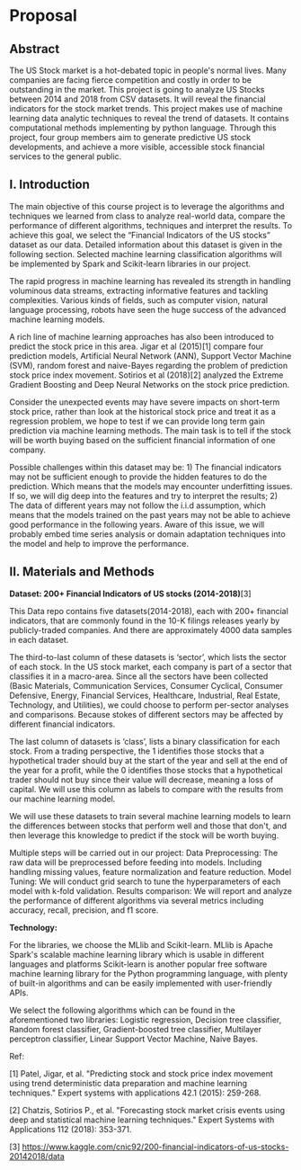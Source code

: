 
Proposal
===
Abstract
---
The US Stock market is a hot-debated topic in people's normal lives. Many companies are facing fierce competition and costly in order to be outstanding in the market. This project is going to analyze US Stocks between 2014 and 2018 from CSV datasets. It will reveal the financial indicators for the stock market trends. This project makes use of machine learning data analytic techniques to reveal the trend of datasets. It contains computational methods implementing by python language. Through this project, four group members aim to generate predictive US stock developments, and achieve a more visible, accessible stock financial services to the general public.

I. Introduction
---
The main objective of this course project is to leverage the algorithms and techniques we learned from class to analyze real-world data, compare the performance of different algorithms, techniques and interpret the results. To achieve this goal, we select the “Financial Indicators of the US stocks” dataset as our data. Detailed information about this dataset is given in the following section. Selected machine learning classification algorithms will be implemented by Spark and Scikit-learn libraries in our project. 

The rapid progress in machine learning has revealed its strength in handling voluminous data streams, extracting informative features and tackling complexities. Various kinds of fields, such as computer vision, natural language processing, robots have seen the huge success of the advanced machine learning models.

A rich line of machine learning approaches has also been introduced to predict the stock price in this area. Jigar et al (2015)[1] compare four prediction models, Artificial Neural Network (ANN), Support Vector Machine (SVM), random forest and naive-Bayes regarding the problem of prediction stock price index movement. Sotirios et al (2018)[2] analyzed the Extreme Gradient Boosting and Deep Neural Networks on the stock price prediction.

Consider the unexpected events may have severe impacts on short-term stock price, 
rather than look at the historical stock price and treat it as a regression problem, we hope to test if we can provide long term gain prediction via machine learning methods. The main task is to tell if the stock will be worth buying based on the sufficient financial information of one company.
 
Possible challenges within this dataset may be: 1) The financial indicators may not be sufficient enough to provide the hidden features to do the prediction. Which means that the models may encounter underfitting issues. If so, we will dig deep into the features and try to interpret the results;  2) The data of different years may not follow the i.i.d assumption, which means that the models trained on the past years may not be able to achieve good performance in the following years. Aware of this issue, we will probably embed time series analysis or domain adaptation techniques into the model and help to improve the performance.


II. Materials and Methods 
---
**Dataset: 200+ Financial Indicators of US stocks (2014-2018)**[3]

This Data repo contains five datasets(2014-2018), each with 200+ financial indicators, that are commonly found in the 10-K filings releases yearly by publicly-traded companies. And there are approximately 4000 data samples in each dataset.

The third-to-last column of these datasets is ‘sector’, which lists the sector of each stock. In the US stock market, each company is part of a sector that classifies it in a macro-area. Since all the sectors have been collected (Basic Materials, Communication Services, Consumer Cyclical, Consumer Defensive, Energy, Financial Services, Healthcare, Industrial, Real Estate, Technology, and Utilities), we could choose to perform per-sector analyses and comparisons. Because stokes of different sectors may be affected by different financial indicators. 

The last column of datasets is ‘class’, lists a binary classification for each stock. From a trading perspective, the 1 identifies those stocks that a hypothetical trader should buy at the start of the year and sell at the end of the year for a profit, while the 0 identifies those stocks that a hypothetical trader should not buy since their value will decrease, meaning a loss of capital. We will use this column as labels to compare with the results from our machine learning model.

We will use these datasets to train several machine learning models to learn the differences between stocks that perform well and those that don't, and then leverage this knowledge to predict if the stock will be worth buying.

Multiple steps will be carried out in our project:
Data Preprocessing: The raw data will be preprocessed before feeding into models. Including handling missing values, feature normalization and feature reduction.
Model Tuning: We will conduct grid search to tune the hyperparameters of each model with k-fold validation.
Results comparison: We will report and analyze the performance of different algorithms via several metrics including accuracy, recall, precision, and f1 score.

**Technology:**

For the libraries, we choose the MLlib and Scikit-learn.
MLlib is Apache Spark's scalable machine learning library which is usable in different languages and platforms
Scikit-learn is another popular free software machine learning library for the Python programming language, with plenty of built-in algorithms and can be easily implemented with user-friendly APIs.

We select the following algorithms which can be found in the aforementioned two libraries:
Logistic regression,
Decision tree classifier,
Random forest classifier,
Gradient-boosted tree classifier,
Multilayer perceptron classifier,
Linear Support Vector Machine,
Naive Bayes.

Ref:

[1] Patel, Jigar, et al. "Predicting stock and stock price index movement using trend deterministic data preparation and machine learning techniques." Expert systems with applications 42.1 (2015): 259-268.

[2] Chatzis, Sotirios P., et al. "Forecasting stock market crisis events using deep and statistical machine learning techniques." Expert Systems with Applications 112 (2018): 353-371.

[3] https://www.kaggle.com/cnic92/200-financial-indicators-of-us-stocks-20142018/data

